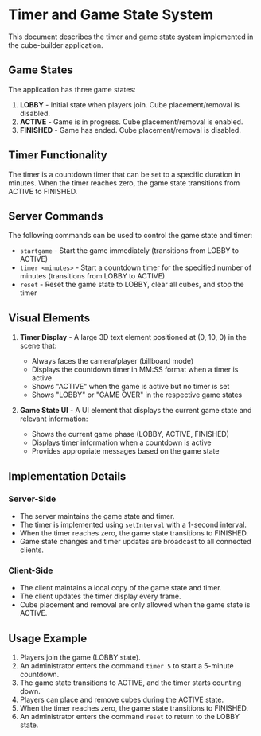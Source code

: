 # Timer and Game State System

This document describes the timer and game state system implemented in the cube-builder application.

## Game States

The application has three game states:

1. **LOBBY** - Initial state when players join. Cube placement/removal is disabled.
2. **ACTIVE** - Game is in progress. Cube placement/removal is enabled.
3. **FINISHED** - Game has ended. Cube placement/removal is disabled.

## Timer Functionality

The timer is a countdown timer that can be set to a specific duration in minutes. When the timer reaches zero, the game state transitions from ACTIVE to FINISHED.

## Server Commands

The following commands can be used to control the game state and timer:

- `startgame` - Start the game immediately (transitions from LOBBY to ACTIVE)
- `timer <minutes>` - Start a countdown timer for the specified number of minutes (transitions from LOBBY to ACTIVE)
- `reset` - Reset the game state to LOBBY, clear all cubes, and stop the timer

## Visual Elements

1. **Timer Display** - A large 3D text element positioned at (0, 10, 0) in the scene that:

   - Always faces the camera/player (billboard mode)
   - Displays the countdown timer in MM:SS format when a timer is active
   - Shows "ACTIVE" when the game is active but no timer is set
   - Shows "LOBBY" or "GAME OVER" in the respective game states

2. **Game State UI** - A UI element that displays the current game state and relevant information:
   - Shows the current game phase (LOBBY, ACTIVE, FINISHED)
   - Displays timer information when a countdown is active
   - Provides appropriate messages based on the game state

## Implementation Details

### Server-Side

- The server maintains the game state and timer.
- The timer is implemented using `setInterval` with a 1-second interval.
- When the timer reaches zero, the game state transitions to FINISHED.
- Game state changes and timer updates are broadcast to all connected clients.

### Client-Side

- The client maintains a local copy of the game state and timer.
- The client updates the timer display every frame.
- Cube placement and removal are only allowed when the game state is ACTIVE.

## Usage Example

1. Players join the game (LOBBY state).
2. An administrator enters the command `timer 5` to start a 5-minute countdown.
3. The game state transitions to ACTIVE, and the timer starts counting down.
4. Players can place and remove cubes during the ACTIVE state.
5. When the timer reaches zero, the game state transitions to FINISHED.
6. An administrator enters the command `reset` to return to the LOBBY state.
